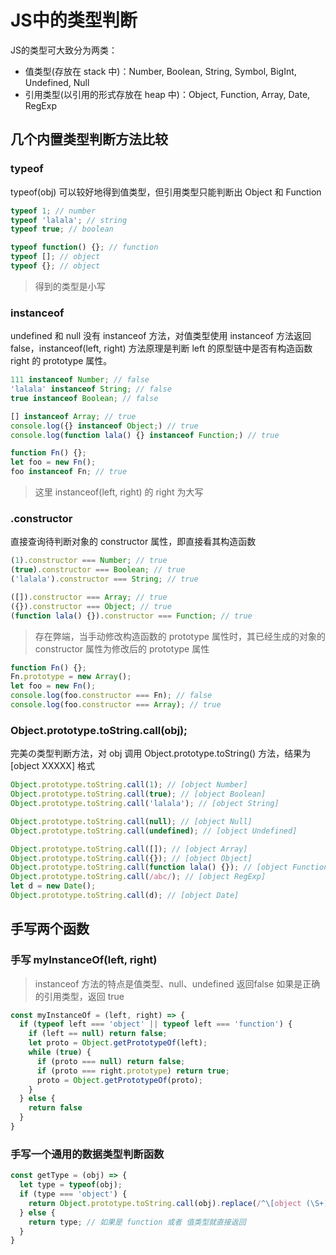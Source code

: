 # JS中的类型判断
JS的类型可大致分为两类：  
- 值类型(存放在 stack 中)：Number, Boolean, String, Symbol, BigInt, Undefined, Null
- 引用类型(以引用的形式存放在 heap 中)：Object, Function, Array, Date, RegExp

## 几个内置类型判断方法比较

### typeof
typeof(obj) 可以较好地得到值类型，但引用类型只能判断出 Object 和 Function
```js
typeof 1; // number
typeof 'lalala'; // string
typeof true; // boolean

typeof function() {}; // function
typeof []; // object
typeof {}; // object
```
> 得到的类型是小写  

### instanceof
undefined 和 null 没有 instanceof 方法，对值类型使用 instanceof 方法返回 false，instanceof(left, right) 方法原理是判断 left 的原型链中是否有构造函数 right 的 prototype 属性。
```js
111 instanceof Number; // false
'lalala' instanceof String; // false
true instanceof Boolean; // false

[] instanceof Array; // true
console.log({} instanceof Object;) // true
console.log(function lala() {} instanceof Function;) // true

function Fn() {};
let foo = new Fn();
foo instanceof Fn; // true
```
> 这里 instanceof(left, right) 的 right 为大写

### .constructor
直接查询待判断对象的 constructor 属性，即直接看其构造函数
```js
(1).constructor === Number; // true
(true).constructor === Boolean; // true
('lalala').constructor === String; // true

([]).constructor === Array; // true
({}).constructor === Object; // true
(function lala() {}).constructor === Function; // true
```
> 存在弊端，当手动修改构造函数的 prototype 属性时，其已经生成的对象的 constructor 属性为修改后的 prototype 属性 

```js
function Fn() {};
Fn.prototype = new Array();
let foo = new Fn();
console.log(foo.constructor === Fn); // false
console.log(foo.constructor === Array); // true
```

### Object.prototype.toString.call(obj);
完美の类型判断方法，对 obj 调用 Object.prototype.toString() 方法，结果为 [object XXXXX] 格式

```js
Object.prototype.toString.call(1); // [object Number]
Object.prototype.toString.call(true); // [object Boolean]
Object.prototype.toString.call('lalala'); // [object String]

Object.prototype.toString.call(null); // [object Null]
Object.prototype.toString.call(undefined); // [object Undefined]

Object.prototype.toString.call([]); // [object Array]
Object.prototype.toString.call({}); // [object Object]
Object.prototype.toString.call(function lala() {}); // [object Function]
Object.prototype.toString.call(/abc/); // [object RegExp]
let d = new Date();
Object.prototype.toString.call(d); // [object Date]

```

## 手写两个函数

### 手写 myInstanceOf(left, right)
> instanceof 方法的特点是值类型、null、undefined 返回false
> 如果是正确的引用类型，返回 true

```js
const myInstanceOf = (left, right) => {
  if (typeof left === 'object' || typeof left === 'function') {
    if (left == null) return false;
    let proto = Object.getPrototypeOf(left);
    while (true) {
      if (proto === null) return false;
      if (proto === right.prototype) return true;
      proto = Object.getPrototypeOf(proto);
    }
  } else {
    return false
  }
}
```

### 手写一个通用的数据类型判断函数
```js
const getType = (obj) => {
  let type = typeof(obj);
  if (type === 'object') {
    return Object.prototype.toString.call(obj).replace(/^\[object (\S+)\]$/, '$1');
  } else {
    return type; // 如果是 function 或者 值类型就直接返回
  }
}

```